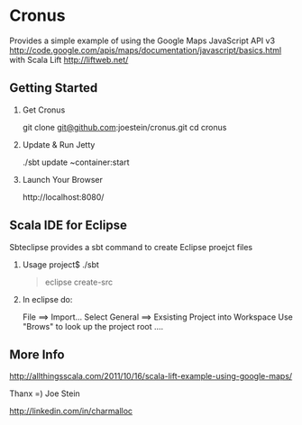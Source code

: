 Cronus
======

Provides a simple example of using the Google Maps JavaScript API v3 http://code.google.com/apis/maps/documentation/javascript/basics.html with Scala Lift http://liftweb.net/

Getting Started
---------------

1) Get Cronus

	git clone git@github.com:joestein/cronus.git
	cd cronus

2) Update & Run Jetty

	./sbt update ~container:start

3) Launch Your Browser
	
	http://localhost:8080/

Scala IDE for Eclipse
---------------------
Sbteclipse provides a sbt command to create Eclipse proejct files

1) Usage
	project$ ./sbt
	> eclipse create-src

2) In eclipse do: 

	File ==> Import...
	Select General ==> Exsisting Project into Workspace 
	Use "Brows" to look up the project root ....

More Info 
---------

http://allthingsscala.com/2011/10/16/scala-lift-example-using-google-maps/

Thanx =) Joe Stein

http://linkedin.com/in/charmalloc
